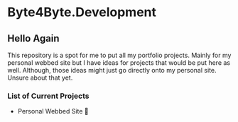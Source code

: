# Byte4Byte.Development

## Hello Again

This repository is a spot for me to put all my portfolio projects. Mainly for my personal webbed site but I have ideas for projects that would be put here as well. Although, those ideas might just go directly onto my personal site. Unsure about that yet.

### List of Current Projects

+ Personal Webbed Site :speech_balloon:
